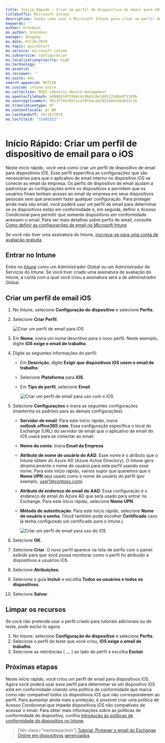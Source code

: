 ```yaml
---
title: Início Rápido – Criar um perfil de dispositivo de email para iOS
titleSuffix: Microsoft Intune
description: Saiba como usar o Microsoft Intune para criar um perfil de dispositivo de email para que dispositivos iOS possam se conectar ao email da empresa com segurança.
keywords: ''
author: brenduns
ms.author: brenduns
manager: dougeby
ms.date: 03/26/2019
ms.topic: quickstart
ms.service: microsoft-intune
ms.subservice: configuration
ms.localizationpriority: high
ms.technology: ''
ms.assetid: ''
ms.reviewer: ''
ms.suite: ems
search.appverid: MET150
ms.custom: intune-azure
ms.collection: M365-identity-device-management
ms.openlocfilehash: b4890410f5948cdc9bd1c6e3d85125d8e0713d9b
ms.sourcegitcommit: 9013f7442bbface78feecde2922e8e546a622c16
ms.translationtype: HT
ms.contentlocale: pt-BR
ms.lasthandoff: 10/16/2019
ms.locfileid: "72492322"
---
```

# <a name="quickstart-create-an-email-device-profile-for-ios"></a>Início Rápido: Criar um perfil de dispositivo de email para o iOS

Neste início rápido, você verá como criar um perfil de dispositivo de email para dispositivos iOS. Esse perfil especifica as configurações que são necessárias para que o aplicativo de email interno no dispositivo iOS se conecte ao email da empresa. Os perfis de dispositivo de email ajudam a padronizar as configurações entre os dispositivos e permitem que os usuários finais tenham acesso ao email da empresa em seus dispositivos pessoais sem que precisem fazer qualquer configuração. Para proteger ainda mais seu email, você poderá usar um perfil de email para determinar se os dispositivos estão em conformidade e, em seguida, definir o Acesso Condicional para permitir que somente dispositivos em conformidade acessem o email. Para ver mais detalhes sobre perfis de email, consulte [Como definir as configurações de email no Microsoft Intune](email-settings-configure.md)

Se você não tiver uma assinatura do Intune, [inscreva-se para uma conta de avaliação gratuita](../fundamentals/free-trial-sign-up.md).

## <a name="sign-in-to-intune"></a>Entrar no Intune

Entre no [Intune](https://aka.ms/intuneportal) como um Administrador Global ou um Administrador de Serviços do Intune. Se você tiver criado uma assinatura de avaliação do Intune, a conta com a qual você criou a assinatura será a de administrador Global.

## <a name="create-an-ios-email-profile"></a>Criar um perfil de email iOS
1. No Intune, selecione **Configuração do dispositivo** e selecione **Perfis**.
2. Selecione **Criar Perfil**.
   
   ![Criar um perfil de email para iOS](./media/quickstart-email-profile/ios-create-profile.png)

3. Em **Nome**, insira um nome descritivo para o novo perfil. Neste exemplo, digite **iOS exige o email de trabalho**.
4. Digite as seguintes informações do perfil:
   - Em **Descrição**, digite **Exigir que dispositivos iOS usem o email de trabalho**.
   - Selecione **Plataforma** para **iOS**.
   - Em **Tipo de perfil**, selecione **Email**.
    
     ![Criar um perfil de email para uso com o iOS](./media/quickstart-email-profile/ios-email-profile-name.png)

5. Selecione **Configurações** e insira as seguintes configurações (mantenha os padrões para as demais configurações):
   - **Servidor de email**: Para este início rápido, insira **outlook.office365.com**. Essa configuração especifica o local do Exchange (URL) do servidor de email que o aplicativo de email do iOS usará para se conectar ao email.
   - **Nome da conta**: Insira **Email da Empresa**.
   - **Atributo de nome de usuário do AAD**: Esse nome é o atributo que o Intune obtém do Azure AD (Azure Active Directory). O Intune gera dinamicamente o nome de usuário para este perfil usando esse nome. Para este início rápido, vamos supor que queremos que o **Nome UPN** seja usado como o nome de usuário do perfil (por exemplo, user1@contoso.com).
   - **Atributo de endereço de email do AAD**: Essa configuração é o endereço de email do Azure AD que será usado para entrar no Exchange. Para este início rápido, selecione **Nome UPN**.
   - **Método de autenticação**: Para este início rápido, selecione **Nome de usuário e senha**. (Você também pode escolher **Certificado** caso já tenha configurado um certificado para o Intune.)
    
     ![Criar um perfil de email para uso do iOS](./media/quickstart-email-profile/ios-email-profile.png)

6. Selecione **OK**.
7. Selecione **Criar**. O novo perfil aparece na lista de perfis com o painel exibido para que você possa monitorar como o perfil foi atribuído a dispositivos e usuários iOS.
8. Selecione **Atribuições**.
9. Selecione a guia **Incluir** e escolha **Todos os usuários e todos os dispositivos**. 
10. Selecione **Salvar**.

## <a name="clean-up-resources"></a>Limpar os recursos
Se você não pretende usar o perfil criado para tutoriais adicionais ou de teste, pode excluí-lo agora.
1. No Intune, selecione **Configuração do dispositivo** e selecione **Perfis**.
2. Selecione o perfil de teste que você criou, **iOS exige o email de trabalho**.
3. Selecione as reticências ( **...** ) ao lado do perfil e escolha **Excluir**.

## <a name="next-steps"></a>Próximas etapas

Neste início rápido, você criou um perfil de email para dispositivos iOS. Agora você poderá usar esse perfil para determinar se um dispositivo iOS está em conformidade criando uma política de conformidade que marca como não compatível todos os dispositivos iOS que não corresponderem ao perfil. Para aumentar ainda mais a proteção, é possível criar uma política de Acesso Condicional que impede dispositivos iOS não compatíveis de acessar o email. Para obter mais informações sobre as políticas de conformidade do dispositivo, confira [Introdução às políticas de conformidade do dispositivo no Intune](../protect/device-compliance-get-started.md).

> [!div class="nextstepaction"]
> [Tutorial: Proteger o email do Exchange Online em dispositivos gerenciados](../tutorial-protect-email-on-enrolled-devices.md)

